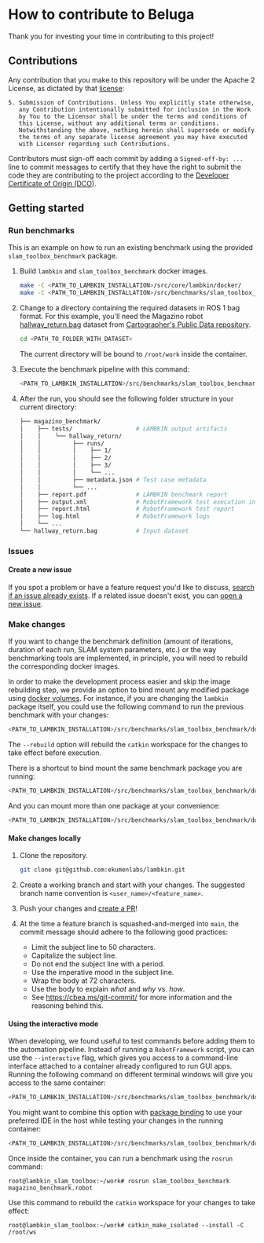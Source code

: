 # How to contribute to Beluga

Thank you for investing your time in contributing to this project!

## Contributions

Any contribution that you make to this repository will
be under the Apache 2 License, as dictated by that
[license](./LICENSE):

~~~
5. Submission of Contributions. Unless You explicitly state otherwise,
   any Contribution intentionally submitted for inclusion in the Work
   by You to the Licensor shall be under the terms and conditions of
   this License, without any additional terms or conditions.
   Notwithstanding the above, nothing herein shall supersede or modify
   the terms of any separate license agreement you may have executed
   with Licensor regarding such Contributions.
~~~

Contributors must sign-off each commit by adding a `Signed-off-by: ...`
line to commit messages to certify that they have the right to submit
the code they are contributing to the project according to the
[Developer Certificate of Origin (DCO)](https://developercertificate.org/).

## Getting started

### Run benchmarks

This is an example on how to run an existing benchmark using the provided `slam_toolbox_benchmark` package.

1. Build `lambkin` and `slam_toolbox_benchmark` docker images.

    ```bash
    make -C <PATH_TO_LAMBKIN_INSTALLATION>/src/core/lambkin/docker/
    make -C <PATH_TO_LAMBKIN_INSTALLATION>/src/benchmarks/slam_toolbox_benchmark/docker/
    ```

2. Change to a directory containing the required datasets in ROS 1 bag format. For this example, you'll need the Magazino robot
[hallway_return.bag](https://storage.googleapis.com/cartographer-public-data/bags/toru/hallway_return.bag) dataset from
[Cartographer's Public Data repository](https://google-cartographer-ros.readthedocs.io/en/latest/data.html#magazino).

    ```bash
    cd <PATH_TO_FOLDER_WITH_DATASET>
    ```

    The current directory will be bound to `/root/work` inside the container.

3. Execute the benchmark pipeline with this command:

    ```bash
    <PATH_TO_LAMBKIN_INSTALLATION>/src/benchmarks/slam_toolbox_benchmark/docker/run magazino_benchmark.robot
    ```

4. After the run, you should see the following folder structure in your current directory:

    ```bash
    ├── magazino_benchmark/
    │    ├── tests/                  # LAMBKIN output artifacts
    │    │    └── hallway_return/
    │    │         ├── runs/
    │    │         │    ├── 1/
    │    │         │    ├── 2/
    │    │         │    ├── 3/
    │    │         │    └── ...
    │    │         ├── metadata.json # Test case metadata
    │    │         └── ...
    │    ├── report.pdf              # LAMBKIN benchmark report
    │    ├── output.xml              # RobotFramework test execution information
    │    ├── report.html             # RobotFramework test report
    │    ├── log.html                # RobotFramework logs
    │    └── ...
    └── hallway_return.bag           # Input dataset
    ```

### Issues

#### Create a new issue

If you spot a problem or have a feature request you'd like to discuss, [search if an issue already exists](https://docs.github.com/en/github/searching-for-information-on-github/searching-on-github/searching-issues-and-pull-requests#search-by-the-title-body-or-comments).
If a related issue doesn't exist, you can [open a new issue](https://github.com/ekumenlabs/beluga/issues/new/choose).

### Make changes

If you want to change the benchmark definition (amount of iterations, duration of each run, SLAM system parameters, etc.)
or the way benchmarking tools are implemented, in principle, you will need to rebuild the corresponding docker images.

In order to make the development process easier and skip the image rebuilding step, we provide an option to bind mount any modified package using [docker volumes](https://docs.docker.com/storage/volumes/).
For instance, if you are changing the `lambkin` package itself, you could use the following command to run the previous benchmark with your changes:

```bash
<PATH_TO_LAMBKIN_INSTALLATION>/src/benchmarks/slam_toolbox_benchmark/docker/run magazino_benchmark.robot --rebuild --bind lambkin:<PATH_TO_LAMBKIN_INSTALLATION>/src/core/lambkin
```

The `--rebuild` option will rebuild the `catkin` workspace for the changes to take effect before execution.

There is a shortcut to bind mount the same benchmark package you are running:

```bash
<PATH_TO_LAMBKIN_INSTALLATION>/src/benchmarks/slam_toolbox_benchmark/docker/run magazino_benchmark.robot --rebuild --rebind
```

And you can mount more than one package at your convenience:

```bash
<PATH_TO_LAMBKIN_INSTALLATION>/src/benchmarks/slam_toolbox_benchmark/docker/run magazino_benchmark.robot ---rebuild --rebind --bind lambkin:<PATH_TO_LAMBKIN_INSTALLATION>/src/core/lambkin
```

#### Make changes locally

1. Clone the repository.
   ```bash
   git clone git@github.com:ekumenlabs/lambkin.git
   ```

2. Create a working branch and start with your changes. The suggested branch name convention is `<user_name>/<feature_name>`.

3. Push your changes and [create a PR](https://github.com/ekumenlabs/lambkin/compare)!

4. At the time a feature branch is squashed-and-merged into `main`, the commit message should adhere to the following good practices:
   - Limit the subject line to 50 characters.
   - Capitalize the subject line.
   - Do not end the subject line with a period.
   - Use the imperative mood in the subject line.
   - Wrap the body at 72 characters.
   - Use the body to explain _what_ and _why_ vs. _how_.
   - See https://cbea.ms/git-commit/ for more information and the reasoning behind this.

#### Using the interactive mode

When developing, we found useful to test commands before adding them to the automation pipeline. Instead of running a `RobotFramework` script,
you can use the `--interactive` flag, which gives you access to a command-line interface attached to a container already configured to run GUI apps. Running the following command on different terminal windows will give you access to the same container:

```bash
<PATH_TO_LAMBKIN_INSTALLATION>/src/benchmarks/slam_toolbox_benchmark/docker/run --interactive
```

You might want to combine this option with [package binding](#changing-an-existing-benchmark) to use your preferred IDE in the host while testing your changes in the running container:

```bash
<PATH_TO_LAMBKIN_INSTALLATION>/src/benchmarks/slam_toolbox_benchmark/docker/run --interactive --rebuild --rebind --bind lambkin:<PATH_TO_LAMBKIN_INSTALLATION>/src/core/lambkin
```

Once inside the container, you can run a benchmark using the `rosrun` command:

```
root@lambkin_slam_toolbox:~/work# rosrun slam_toolbox_benchmark magazino_benchmark.robot
```

Use this command to rebuild the `catkin` workspace for your changes to take effect:

```
root@lambkin_slam_toolbox:~/work# catkin_make_isolated --install -C /root/ws
```